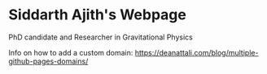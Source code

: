 # Siddarth Ajith's Webpage

PhD candidate and Researcher in Gravitational Physics

Info on how to add a custom domain: https://deanattali.com/blog/multiple-github-pages-domains/
